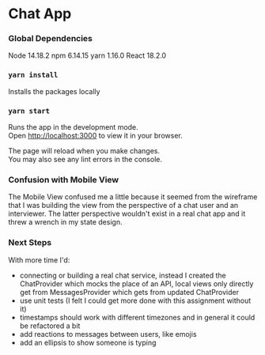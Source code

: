 # Chat App

### Global Dependencies
Node 14.18.2
npm 6.14.15
yarn 1.16.0
React 18.2.0

### `yarn install`

Installs the packages locally

### `yarn start`

Runs the app in the development mode.\
Open [http://localhost:3000](http://localhost:3000) to view it in your browser.

The page will reload when you make changes.\
You may also see any lint errors in the console.

### Confusion with Mobile View

The Mobile View confused me a little because it seemed from the wireframe that I was building the view from the perspective of a chat user and an interviewer. The latter perspective wouldn't exist in a real chat app and it threw a wrench in my state design.

### Next Steps

With more time I'd:

* connecting or building a real chat service, instead I created the ChatProvider which mocks the place of an API, local views only directly get from MessagesProvider which gets from updated ChatProvider
* use unit tests (I felt I could get more done with this assignment without it)
* timestamps should work with different timezones and in general it could be refactored a bit
* add reactions to messages between users, like emojis
* add an ellipsis to show someone is typing

